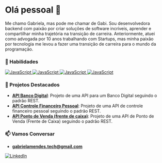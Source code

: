 # Olá pessoal 👋

Me chamo Gabriela, mas pode me chamar de Gabi. Sou desenvolvedora backend com paixão por criar soluções de software incríveis, aprender e compartilhar minha trajetória na transição de carreira. 
Anteriormente, atuei como advogada por 10 anos trabalhando com Startups, mas minha paixão por tecnologia me levou a fazer uma transição de carreira para o mundo da programação.

### 🚀 Habilidades

<a href="" target="_blank">
  <img src="https://img.shields.io/badge/JavaScript-323330?style=for-the-badge&logo=javascript&logoColor=F7DF1E" alt="JavaScript">
</a>
<a href="" target="_blank">
  <img src="https://img.shields.io/badge/Node%20js-339933?style=for-the-badge&logo=nodedotjs&logoColor=white" alt="JavaScript">
</a>
<a href="" target="_blank">
  <img src="https://img.shields.io/badge/Python-FFD43B?style=for-the-badge&logo=python&logoColor=blue" alt="JavaScript">
</a>
<a href="" target="_blank">
  <img src="https://img.shields.io/badge/json-5E5C5C?style=for-the-badge&logo=json&logoColor=white" alt="JavaScript">
</a>

### 🚀 Projetos Destacados

- [**API Banco Digital**](https://github.com/GabrielaMendex/api-rest-conta-digital): Projeto de uma API para um Banco Digital seguindo o padrão REST.
- [**API Controle Financeiro Pessoal**](https://github.com/GabrielaMendex/api_controle_financeiro_pessoal): Projeto de uma API de controle financeiro pessoal seguindo o padrão REST.
- [**API Ponto de Venda (frente de caixa)**](https://github.com/GabrielaMendex/api.pontodevendas): Projeto de uma API de Ponto de Venda (Frente de Caixa) seguindo o padrão REST.

### 📫 Vamos Conversar

-   **gabrielamendes.tech@gmail.com**

<a href="https://www.linkedin.com/in/gabrielamendesdealmeida" target="_blank">
  <img src="https://img.shields.io/badge/LinkedIn-0077B5?style=for-the-badge&logo=linkedin&logoColor=white" alt="LinkedIn">
</a>


